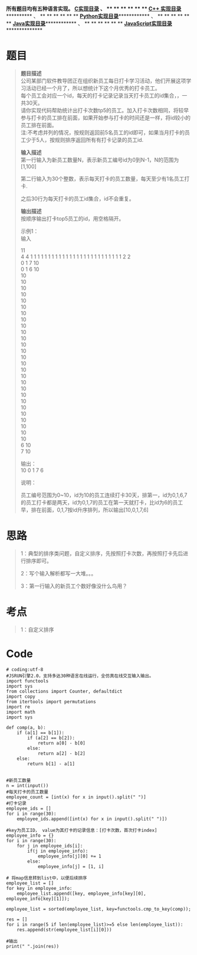 **所有题目均有五种语言实现。
**[C实现目录](https://renjie.blog.csdn.net/article/details/129190260 "C实现目录")** 、
** ** ** ** ** ** **[C++
实现目录](https://blog.csdn.net/misayaaaaa/category_12036814.html "C++
实现目录")************** 、 ** ** ** ** ** **
**[Python实现目录](https://blog.csdn.net/misayaaaaa/category_12111005.html
"Python实现目录")************** 、 ** ** ** ** ** **
**[Java实现目录](https://blog.csdn.net/misayaaaaa/category_12111006.html
"Java实现目录")************** 、 ** ** ** ** ** **
**[JavaScript实现目录](https://blog.csdn.net/misayaaaaa/category_12199270.html
"JavaScript实现目录")****************

# 题目

> **题目描述**  
>  公司某部门软件教导团正在组织新员工每日打卡学习活动，他们开展这项学习活动已经一个月了，所以想统计下这个月优秀的打卡员工。  
>  每个员工会对应一个id，每天的打卡记录记录当天打卡员工的id集合，，一共30天。  
>  请你实现代码帮助统计出打卡次数tp5的员工。加入打卡次数相同，将较早参与打卡的员工排在前面，如果开始参与打卡的时间还是一样，将id较小的员工排在前面。  
>  注:不考虑并列的情况，按规则返回前5名员工的id即可，如果当月打卡的员工少于5人，按规则排序返回所有有打卡记录的员工id.
>
>  
> **输入描述**  
>  第一行输入为新员工数量N，表示新员工编号id为0到N-1，N的范围为[1,100]
>
> 第二行输入为30个整数，表示每天打卡的员工数量，每天至少有1名员工打卡.
>
> 之后30行为每天打卡的员工id集合，id不会重复。
>
> **输出描述**  
>  按顺序输出打卡top5员工的id，用空格隔开。
>
> 示例1：  
>  输入
>
> 11  
>  4 4 1 1 1 1 1 1 1 1 1 1 1 1 1 1 1 1 1 1 1 1 1 1 1 1 1 1 2 2  
>  0 1 7 10  
>  0 1 6 10  
>  10  
>  10  
>  10  
>  10  
>  10  
>  10  
>  10  
>  10  
>  10  
>  10  
>  10  
>  10  
>  10  
>  10  
>  10  
>  10  
>  10  
>  10  
>  10  
>  10  
>  10  
>  10  
>  10  
>  10  
>  10  
>  10  
>  10  
>  6 10  
>  7 10
>
> 输出：  
>  10 0 1 7 6
>
> 说明：  
>
> 员工编号范围为0~10，id为10的员工连续打卡30天，排第一，id为0,1,6,7的员工打卡都是两天，id为0,1,7的员工在第一天就打卡，比id为6的员工早，排在前面，0,1,7按id升序排列，所以输出[10,0,1,7,6]

# 思路

> 1：典型的排序类问题，自定义排序，先按照打卡次数，再按照打卡先后进行排序即可。
>
> 2：写个输入解析都写一大堆。。。
>
> 3：第一行输入的新员工个数好像没什么鸟用？

# 考点

> 1：自定义排序

# Code

    
    
    # coding:utf-8
    #JSRUN引擎2.0，支持多达30种语言在线运行，全仿真在线交互输入输出。 
    import functools
    import sys
    from collections import Counter, defaultdict
    import copy
    from itertools import permutations
    import re
    import math
    import sys
    
    def comp(a, b):
        if (a[1] == b[1]):
            if (a[2] == b[2]):
                return a[0] - b[0]
            else:
                return a[2] - b[2]
        else:
            return b[1] - a[1]
    
    
    #新员工数量
    n = int(input())
    #每天打卡的员工数量
    employee_count = [int(x) for x in input().split(" ")]
    #打卡记录
    employee_ids = []
    for i in range(30):
        employee_ids.append([int(x) for x in input().split(" ")])
    
    #key为员工ID， value为其打卡的记录信息：[打卡次数，首次打卡index]
    employee_info = {}
    for i in range(30):
        for j in employee_ids[i]:
            if(j in employee_info):
                employee_info[j][0] += 1
            else:
                employee_info[j] = [1, i]
    
    # 将map信息转到list中，以便后续排序
    employee_list = []
    for key in employee_info:
        employee_list.append([key, employee_info[key][0], employee_info[key][1]]);
    
    employee_list = sorted(employee_list, key=functools.cmp_to_key(comp));
    
    res = []
    for i in range(5 if len(employee_list)>=5 else len(employee_list)):
        res.append(str(employee_list[i][0]))
    
    #输出
    print(" ".join(res))
    
    

